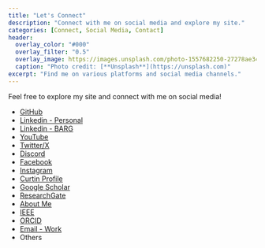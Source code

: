 ```yaml
---
title: "Let's Connect"
description: "Connect with me on social media and explore my site."
categories: [Connect, Social Media, Contact]
header:
  overlay_color: "#000"
  overlay_filter: "0.5"
  overlay_image: https://images.unsplash.com/photo-1557682250-27278ae3485a
  caption: "Photo credit: [**Unsplash**](https://unsplash.com)"
excerpt: "Find me on various platforms and social media channels."
---
```


Feel free to explore my site and connect with me on social media!

- [GitHub](https://github.com/michael-borck)
- [Linkedin - Personal](https://au.linkedin.com/in/michaelborck)
- [Linkedin - BARG](https://www.linkedin.com/company/barg-curtin-university/)
- [YouTube](https://www.youtube.com/channel/UCpD75EyTrTDJ61DmjYyzOcA)
- [Twitter/X](https://x.com/Michael_Borck)
- [Discord](michaelborck)
- [Facebook](https://www.facebook.com/michael.borck)
- [Instagram](https://www.instagram.com/michael_borck/)
- [Curtin Profile](https://staffportal.curtin.edu.au/staff/profile/view/michael-borck-dbd276e7/)
- [Google Scholar](https://scholar.google.com/citations?user=fwNMowoAAAAJ&hl=en)
- [ResearchGate](https://www.researchgate.net/profile/Michael_Borck)
- [About Me](https://about.me/michaelborck)
- [IEEE](https://ieeexplore.ieee.org/author/37085493695)
- [ORCID](https://orcid.org/0000-0002-0950-6396)
- [Email - Work](michael.borck@curtin.edu.au)
- Others

